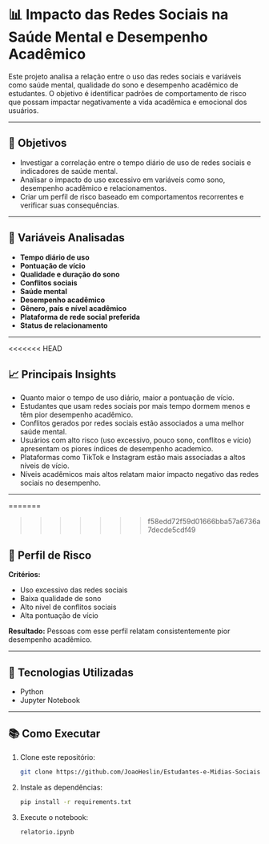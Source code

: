 # 📊 Impacto das Redes Sociais na Saúde Mental e Desempenho Acadêmico

Este projeto analisa a relação entre o uso das redes sociais e variáveis como saúde mental, qualidade do sono e desempenho acadêmico de estudantes. O objetivo é identificar padrões de comportamento de risco que possam impactar negativamente a vida acadêmica e emocional dos usuários.

---

## 📌 Objetivos

- Investigar a correlação entre o tempo diário de uso de redes sociais e indicadores de saúde mental.
- Analisar o impacto do uso excessivo em variáveis como sono, desempenho acadêmico e relacionamentos.
- Criar um perfil de risco baseado em comportamentos recorrentes e verificar suas consequências.

---

## 🧠 Variáveis Analisadas

- **Tempo diário de uso**
- **Pontuação de vício**
- **Qualidade e duração do sono**
- **Conflitos sociais**
- **Saúde mental**
- **Desempenho acadêmico**
- **Gênero, país e nível acadêmico**
- **Plataforma de rede social preferida**
- **Status de relacionamento**

---

<<<<<<< HEAD
## 📈 Principais Insights

- Quanto maior o tempo de uso diário, maior a pontuação de vício.
- Estudantes que usam redes sociais por mais tempo dormem menos e têm pior desempenho acadêmico.
- Conflitos gerados por redes sociais estão associados a uma melhor saúde mental.
- Usuários com alto risco (uso excessivo, pouco sono, conflitos e vício) apresentam os piores índices de  desempenho academico.
- Plataformas como TikTok e Instagram estão mais associadas a altos níveis de vício.
- Níveis acadêmicos mais altos relatam maior impacto negativo das redes sociais no desempenho.

---

=======
>>>>>>> f58edd72f59d01666bba57a6736a7decde5cdf49
## 🧪 Perfil de Risco

**Critérios:**
- Uso excessivo das redes sociais
- Baixa qualidade de sono
- Alto nível de conflitos sociais
- Alta pontuação de vício

**Resultado:** Pessoas com esse perfil relatam consistentemente pior desempenho acadêmico.

---

## 🚀 Tecnologias Utilizadas

- Python
- Jupyter Notebook

---

## 📚 Como Executar

1. Clone este repositório:
   ```bash
   git clone https://github.com/JoaoHeslin/Estudantes-e-Midias-Sociais.git

2. Instale as dependências:
    ```bash
    pip install -r requirements.txt

3. Execute o notebook:
    ```bash
    relatorio.ipynb